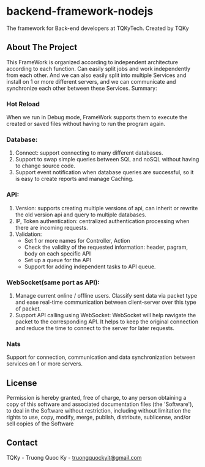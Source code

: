 # backend-framework-nodejs
The framework for Back-end developers at TQKyTech. Created by TQKy


## About The Project
This FrameWork is organized according to independent architecture according to each function. Can easily split jobs and work independently from each other. And we can also easily split into multiple Services and install on 1 or more different servers, and we can communicate and synchronize each other between these Services. Summary:

###  Hot Reload
When we run in Debug mode, FrameWork supports them to execute the created or saved files without having to run the program again.

###  Database:
1. Connect: support connecting to many different databases.
2. Support to swap simple queries between SQL and noSQL without having to change source code.
3. Support event notification when database queries are successful, so it is easy to create reports and manage Caching.

###  API:
1. Version: supports creating multiple versions of api, can inherit or rewrite the old version api and query to multiple databases.
2. IP, Token authentication: centralized authentication processing when there are incoming requests.
3. Validation: 
    * Set 1 or more names for Controller, Action
    * Check the validity of the requested information: header, pagram, body on each specific API
    * Set up a queue for the API
    * Support for adding independent tasks to API queue.

###  WebSocket(same port as API): 
1. Manage current online / offline users. Classify sent data via packet type and ease real-time communication between client-server over this type of packet.
2. Support API calling using WebSocket: WebSocket will help navigate the packet to the corresponding API. It helps to keep the original connection and reduce the time to connect to the server for later requests.

###  Nats
Support for connection, communication and data synchronization between services on 1 or more servers.


## License
Permission is hereby granted, free of charge, to any person obtaining a copy of this software and associated documentation files (the 'Software'), to deal in the Software without restriction, including without limitation the rights to use, copy, modify, merge, publish, distribute, sublicense, and/or sell copies of the Software


## Contact
TQKy - Truong Quoc Ky - truongquockyit@gmail.com